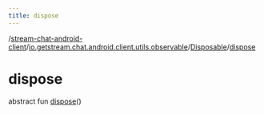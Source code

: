 ```yaml
---
title: dispose
---
```

/[stream-chat-android-client](../../index.md)/[io.getstream.chat.android.client.utils.observable](../index.md)/[Disposable](index.md)/[dispose](dispose.md)  
  
  
  
# dispose  
abstract fun [dispose](dispose.md)()
